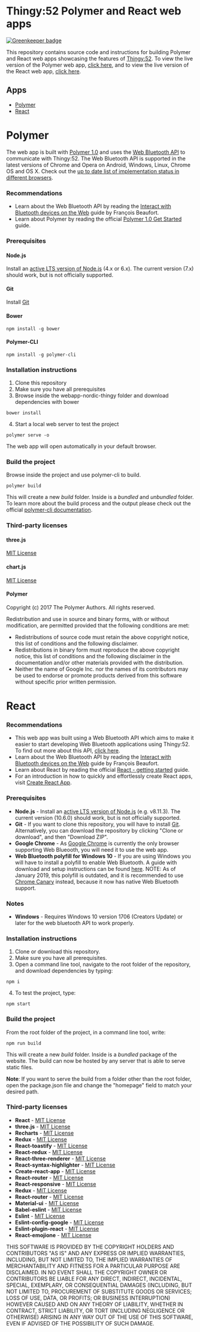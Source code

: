 # Thingy:52 Polymer and React web apps

[![Greenkeeper badge](https://badges.greenkeeper.io/NordicPlayground/webapp-nordic-thingy.svg)](https://greenkeeper.io/)

This repository contains source code and instructions for building Polymer and React web apps showcasing the features of [Thingy:52](http://www.nordicsemi.com/thingy/). To view the live version of the Polymer web app, [click here](https://developer.nordicsemi.com/thingy/52), and to view the live version of the React web app, [click here](https://developer.nordicsemi.com/thingy/52/react).

## Apps
 - [Polymer](#polymer)
 - [React](#react)

# Polymer

The web app is built with [Polymer 1.0](https://www.polymer-project.org/1.0/docs/about_10) and uses the [Web Bluetooth API](https://developers.google.com/web/updates/2015/07/interact-with-ble-devices-on-the-web) to communicate with Thingy:52. The Web Bluetooth API is supported in the latest versions of Chrome and Opera on Android, Windows, Linux, Chrome OS and OS X. Check out the [up to date list of implementation status in different browsers](https://github.com/WebBluetoothCG/web-bluetooth/blob/gh-pages/implementation-status.md#chrome).

### Recommendations
* Learn about the Web Bluetooth API by reading the [Interact with Bluetooth devices on the Web](https://developers.google.com/web/updates/2015/07/interact-with-ble-devices-on-the-web) guide by François Beaufort.
* Learn about Polymer by reading the official [Polymer 1.0 Get Started](https://www.polymer-project.org/1.0/start/index) guide. 

### Prerequisites
#### Node.js
Install an [active LTS version of Node.js](https://github.com/nodejs/LTS) (4.x or 6.x). The current version (7.x) should work, but is not officially supported.
#### Git
Install [Git](https://git-scm.com/downloads)
#### Bower
```
npm install -g bower
```
#### Polymer-CLI
```
npm install -g polymer-cli
```
### Installation instructions
1. Clone this repository
2. Make sure you have all prerequisites
3. Browse inside the webapp-nordic-thingy folder and download dependencies with bower
```
bower install
```
4. Start a local web server to test the project
```
polymer serve -o
```
The web app will open automatically in your default browser.

### Build the project
Browse inside the project and use polymer-cli to build.
```
polymer build
```
This will create a new *build* folder. Inside is a *bundled* and *unbundled* folder. To learn more about the build process and the output please check out the official [polymer-cli documentation](https://www.polymer-project.org/1.0/docs/tools/polymer-cli).
 
### Third-party licenses

#### three.js
[MIT License](https://github.com/mrdoob/three.js/blob/dev/LICENSE)
#### chart.js
[MIT License](https://github.com/chartjs/Chart.js/blob/master/LICENSE.md)
#### Polymer
Copyright (c) 2017 The Polymer Authors. All rights reserved.

Redistribution and use in source and binary forms, with or without
modification, are permitted provided that the following conditions are
met:

   * Redistributions of source code must retain the above copyright
notice, this list of conditions and the following disclaimer.
   * Redistributions in binary form must reproduce the above
copyright notice, this list of conditions and the following disclaimer
in the documentation and/or other materials provided with the
distribution.
   * Neither the name of Google Inc. nor the names of its
contributors may be used to endorse or promote products derived from
this software without specific prior written permission.


# React

### Recommendations
* This web app was built using a Web Bluetooth API which aims to make it easier to start developing Web Bluetooth applications using Thingy:52. To find out more about this API, [click here](https://github.com/NordicPlayground/Nordic-Thingy52-Thingyjs).
* Learn about the Web Bluetooth API by reading the [Interact with Bluetooth devices on the Web](https://developers.google.com/web/updates/2015/07/interact-with-ble-devices-on-the-web) guide by François Beaufort.
* Learn about React by reading the official [React - getting started](https://reactjs.org/docs/getting-started.html) guide.
* For an introduction in how to quickly and effortlessly create React apps, visit [Create React App](https://reactjs.org/docs/create-a-new-react-app.html#create-react-app).


### Prerequisites
 * **Node.js** - Install an [active LTS version of Node.js](https://github.com/nodejs/LTS) (e.g. v8.11.3). The current version (10.6.0) should work, but is not officially supported.
 * **Git** - If you want to clone this repository, you will have to install [Git](https://git-scm.com/downloads). Alternatively, you can download the repository by clicking "Clone or download", and then "Download ZIP".
 * **Google Chrome** - As [Google Chrome](https://www.google.com/chrome/) is currently the only browser supporting Web Blueooth, you will need it to use the web app.
 * **Web Bluetooth polyfill for Windows 10** - If you are using Windows you will have to install a polyfill to enable Web Bluetooth. A guide with download and setup instructions can be found [here](https://github.com/urish/web-bluetooth-polyfill). NOTE: As of January 2019, this polyfill is outdated, and it is recommended to use [Chrome Canary](https://www.google.com/chrome/canary/) instead, because it now has native Web Bluetooth support.

### Notes
 * **Windows** - Requires Windows 10 version 1706 (Creators Update) or later for the web bluetooth API to work properly.

### Installation instructions
1. Clone or download this repository.
2. Make sure you have all prerequisites.
3. Open a command line tool, navigate to the root folder of the repository, and download dependencies by typing:
```
npm i
```
4. To test the project, type:
```
npm start
```
### Build the project
From the root folder of the project, in a command line tool, write:
```
npm run build
```
This will create a new *build* folder. Inside is a *bundled* package of the website. The build can now be hosted by any server that is able to serve static files.

**Note**: If you want to serve the build from a folder other than the root folder, open the package.json file and change the "homepage" field to match your desired path.
 
### Third-party licenses

* **React** - [MIT License](https://github.com/facebook/react/blob/master/LICENSE)
* **three.js** - [MIT License](https://github.com/mrdoob/three.js/blob/dev/LICENSE)
* **Recharts** - [MIT License](https://github.com/recharts/recharts/blob/master/LICENSE)
* **Redux** - [MIT License](https://github.com/reduxjs/redux/blob/master/LICENSE.md)
* **React-toastify** - [MIT License](https://github.com/fkhadra/react-toastify/blob/master/LICENSE)
* **React-redux** - [MIT License](https://github.com/reduxjs/redux-thunk/blob/master/LICENSE.md)
* **React-three-renderer** - [MIT License](https://github.com/toxicFork/react-three-renderer/blob/master/LICENSE)
* **React-syntax-highlighter** - [MIT License](https://github.com/conorhastings/react-syntax-highlighter/blob/master/LICENSE)
* **Create-react-app** - [MIT License](https://github.com/facebook/create-react-app/blob/next/LICENSE)
* **React-router** - [MIT License](https://github.com/ReactTraining/react-router/blob/master/LICENSE)
* **React-responsive** - [MIT License](https://github.com/contra/react-responsive/blob/master/LICENSE)
* **Redux** - [MIT License](https://github.com/reduxjs/redux/blob/master/LICENSE.md)
* **React-router** - [MIT License](https://github.com/ReactTraining/react-router/blob/master/LICENSE)
* **Material-ui** - [MIT License](https://github.com/mui-org/material-ui/blob/master/LICENSE)
* **Babel-eslint** - [MIT License](https://github.com/babel/babel-eslint/blob/master/LICENSE)
* **Eslint** - [MIT License](https://github.com/eslint/eslint/blob/master/LICENSE)
* **Eslint-config-google** - [MIT License](https://github.com/google/eslint-config-google/blob/master/LICENSE)
* **Eslint-plugin-react** - [MIT License](https://github.com/yannickcr/eslint-plugin-react/blob/master/LICENSE)
* **React-emojione** - [MIT License](https://github.com/pladaria/react-emojione#license)



THIS SOFTWARE IS PROVIDED BY THE COPYRIGHT HOLDERS AND CONTRIBUTORS
"AS IS" AND ANY EXPRESS OR IMPLIED WARRANTIES, INCLUDING, BUT NOT
LIMITED TO, THE IMPLIED WARRANTIES OF MERCHANTABILITY AND FITNESS FOR
A PARTICULAR PURPOSE ARE DISCLAIMED. IN NO EVENT SHALL THE COPYRIGHT
OWNER OR CONTRIBUTORS BE LIABLE FOR ANY DIRECT, INDIRECT, INCIDENTAL,
SPECIAL, EXEMPLARY, OR CONSEQUENTIAL DAMAGES (INCLUDING, BUT NOT
LIMITED TO, PROCUREMENT OF SUBSTITUTE GOODS OR SERVICES; LOSS OF USE,
DATA, OR PROFITS; OR BUSINESS INTERRUPTION) HOWEVER CAUSED AND ON ANY
THEORY OF LIABILITY, WHETHER IN CONTRACT, STRICT LIABILITY, OR TORT
(INCLUDING NEGLIGENCE OR OTHERWISE) ARISING IN ANY WAY OUT OF THE USE
OF THIS SOFTWARE, EVEN IF ADVISED OF THE POSSIBILITY OF SUCH DAMAGE.

